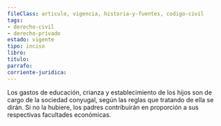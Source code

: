 ```yaml
---
fileClass: articulo, vigencia, historia-y-fuentes, codigo-civil
tags:
- derecho-civil
- derecho-privado
estado: vigente
tipo: inciso
libro:
titulo:
parrafo:
corriente-juridica:
---
```

Los gastos de educación, crianza y establecimiento de los hijos son de cargo de la sociedad conyugal, según las reglas que tratando de ella se dirán. Si no la hubiere, los padres contribuirán en proporción a sus respectivas facultades económicas.